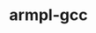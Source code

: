 ---
title: "armpl-gcc"
layout: cache
categories: [package, develop-2025-02-09]
meta: {"versions": ["24.10"], "compilers": ["gcc@=12.4.0"], "oss": ["amzn2"], "platforms": ["linux"], "targets": ["neoverse_v1"], "stacks": ["aws-pcluster-neoverse_v1", "root"], "num_specs": 2, "num_specs_by_stack": {"aws-pcluster-neoverse_v1": 2, "root": 2}}
spec_details: [{"hash": "hwbctn36ipurpbbvoqa53kmput2qgc3e", "compiler": "gcc@=12.4.0", "versions": ["24.10"], "os": "amzn2", "platform": "linux", "target": "neoverse_v1", "variants": ["build_system=generic", "~ilp64", "+shared", "threads=none"], "stacks": ["aws-pcluster-neoverse_v1", "root"], "size": "-", "tarball": "https://binaries.spack.io/develop-2025-02-09/build_cache/linux-amzn2-neoverse_v1/gcc-12.4.0/armpl-gcc-24.10/linux-amzn2-neoverse_v1-gcc-12.4.0-armpl-gcc-24.10-hwbctn36ipurpbbvoqa53kmput2qgc3e.spack"}, {"hash": "yf2cuumtx4skxdeiwqver2x4ohfkpzzm", "compiler": "gcc@=12.4.0", "versions": ["24.10"], "os": "amzn2", "platform": "linux", "target": "neoverse_v1", "variants": ["build_system=generic", "~ilp64", "+shared", "threads=openmp"], "stacks": ["aws-pcluster-neoverse_v1", "root"], "size": "-", "tarball": "https://binaries.spack.io/develop-2025-02-09/build_cache/linux-amzn2-neoverse_v1/gcc-12.4.0/armpl-gcc-24.10/linux-amzn2-neoverse_v1-gcc-12.4.0-armpl-gcc-24.10-yf2cuumtx4skxdeiwqver2x4ohfkpzzm.spack"}]
---